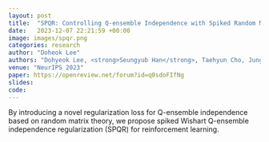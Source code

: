 ```yaml
---
layout: post
title:  "SPQR: Controlling Q-ensemble Independence with Spiked Random Model for Reinforcement Learning"
date:   2023-12-07 22:21:59 +00:00
image: images/spqr.png
categories: research
author: "Doheok Lee"
authors: "Dohyeok Lee, <strong>Seungyub Han</strong>, Taehyun Cho, Jungwoo Lee"
venue: "NeurIPS 2023"
paper: https://openreview.net/forum?id=q0sdoFIfNg
slides: 
code: 
---
```

By introducing a novel regularization loss for Q-ensemble independence based on random matrix theory, we propose spiked Wishart Q-ensemble independence regularization (SPQR) for reinforcement learning.